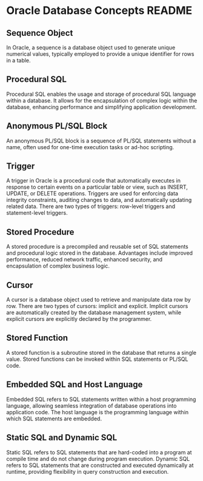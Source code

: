 # Oracle Database Concepts README

## Sequence Object
In Oracle, a sequence is a database object used to generate unique numerical values, typically employed to provide a unique identifier for rows in a table.

## Procedural SQL
Procedural SQL enables the usage and storage of procedural SQL language within a database. It allows for the encapsulation of complex logic within the database, enhancing performance and simplifying application development.

## Anonymous PL/SQL Block
An anonymous PL/SQL block is a sequence of PL/SQL statements without a name, often used for one-time execution tasks or ad-hoc scripting.

## Trigger
A trigger in Oracle is a procedural code that automatically executes in response to certain events on a particular table or view, such as INSERT, UPDATE, or DELETE operations. Triggers are used for enforcing data integrity constraints, auditing changes to data, and automatically updating related data. There are two types of triggers: row-level triggers and statement-level triggers.

## Stored Procedure
A stored procedure is a precompiled and reusable set of SQL statements and procedural logic stored in the database. Advantages include improved performance, reduced network traffic, enhanced security, and encapsulation of complex business logic.

## Cursor
A cursor is a database object used to retrieve and manipulate data row by row. There are two types of cursors: implicit and explicit. Implicit cursors are automatically created by the database management system, while explicit cursors are explicitly declared by the programmer.

## Stored Function
A stored function is a subroutine stored in the database that returns a single value. Stored functions can be invoked within SQL statements or PL/SQL code.

## Embedded SQL and Host Language
Embedded SQL refers to SQL statements written within a host programming language, allowing seamless integration of database operations into application code. The host language is the programming language within which SQL statements are embedded.

## Static SQL and Dynamic SQL
Static SQL refers to SQL statements that are hard-coded into a program at compile time and do not change during program execution. Dynamic SQL refers to SQL statements that are constructed and executed dynamically at runtime, providing flexibility in query construction and execution.

